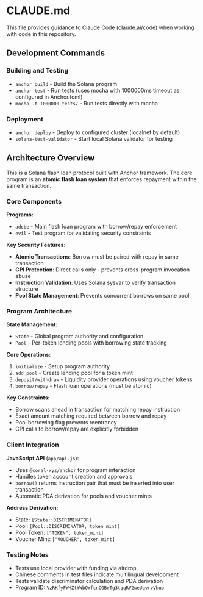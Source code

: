# CLAUDE.md

This file provides guidance to Claude Code (claude.ai/code) when working with code in this repository.

## Development Commands

### Building and Testing
- `anchor build` - Build the Solana program
- `anchor test` - Run tests (uses mocha with 1000000ms timeout as configured in Anchor.toml)
- `mocha -t 1000000 tests/` - Run tests directly with mocha

### Deployment
- `anchor deploy` - Deploy to configured cluster (localnet by default)
- `solana-test-validator` - Start local Solana validator for testing

## Architecture Overview

This is a Solana flash loan protocol built with Anchor framework. The core program is an **atomic flash loan system** that enforces repayment within the same transaction.

### Core Components

**Programs:**
- `adobe` - Main flash loan program with borrow/repay enforcement
- `evil` - Test program for validating security constraints

**Key Security Features:**
- **Atomic Transactions**: Borrow must be paired with repay in same transaction
- **CPI Protection**: Direct calls only - prevents cross-program invocation abuse
- **Instruction Validation**: Uses Solana sysvar to verify transaction structure
- **Pool State Management**: Prevents concurrent borrows on same pool

### Program Architecture

**State Management:**
- `State` - Global program authority and configuration
- `Pool` - Per-token lending pools with borrowing state tracking

**Core Operations:**
1. `initialize` - Setup program authority
2. `add_pool` - Create lending pool for a token mint
3. `deposit/withdraw` - Liquidity provider operations using voucher tokens
4. `borrow/repay` - Flash loan operations (must be atomic)

**Key Constraints:**
- Borrow scans ahead in transaction for matching repay instruction
- Exact amount matching required between borrow and repay
- Pool borrowing flag prevents reentrancy
- CPI calls to borrow/repay are explicitly forbidden

### Client Integration

**JavaScript API** (`app/api.js`):
- Uses `@coral-xyz/anchor` for program interaction
- Handles token account creation and approvals
- `borrow()` returns instruction pair that must be inserted into user transaction
- Automatic PDA derivation for pools and voucher mints

**Address Derivation:**
- State: `[State::DISCRIMINATOR]`
- Pool: `[Pool::DISCRIMINATOR, token_mint]`
- Pool Token: `["TOKEN", token_mint]`
- Voucher Mint: `["VOUCHER", token_mint]`

### Testing Notes
- Tests use local provider with funding via airdrop
- Chinese comments in test files indicate multilingual development
- Tests validate discriminator calculation and PDA derivation
- Program ID: `VzRKfyFWHZtYWbQWfcnCGBrTg3tqqRV2weUqvrvVhuo`